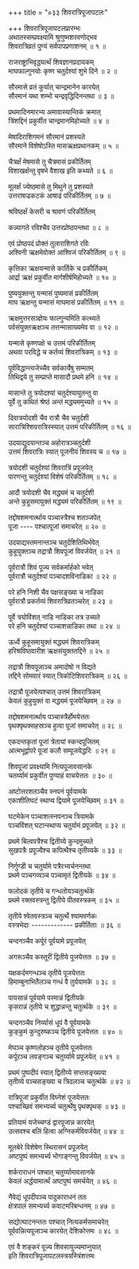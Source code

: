 +++
title = "०३३ शिवरात्रिपूजापटलः"

+++
शिवरात्रिपूजापटलप्रारम्भः    
अथातस्सम्प्रवक्ष्यामि श्रुणुष्मशरवणोद्भव  
शिवरात्रिव्रतं पुण्यं सर्वपापप्रणाशनम् ॥ १ ॥


राजराष्ट्राभिवृद्ध्यर्त्थं शिवज्ञानप्रदायकम्  
माघफाल्गुनयोः कृष्ण चतुर्दश्यां शुभे दिने ॥ २ ॥


सौरमासे व्रतं कुर्यात् चान्द्रमानेन कारयेत्  
सौरमानं यथा शम्भो चन्द्रवृद्धिदिनन्तथा ॥ ३ ॥


प्रथमादिनमारभ्य अमावास्यान्तिकं क्रमात्  
त्रिंशद्दिनं प्रकुर्वीत चान्द्रमानमिहोच्यते ॥ ४ ॥


मेषादिराशिगमनं सौरमानं प्रशस्यते  
सौरमाने विशेषोऽस्ति मासऋक्षप्रथानकम् ॥ ५ ॥


चैत्रर्क्षं मेषमासे तु चैत्रमासं प्रकीर्तितम्  
विशाखर्क्षन्तु वृषभे वैशाख इति कथ्यते ॥ ६ ॥


मूलर्क्षं ज्येष्ठमासे तु मिथुने तु प्रशस्यते  
उत्तराषाढकटकं आषाढं परिकीर्तितम् ॥ ७ ॥


श्रविष्ठर्क्षं केसरी च श्रावणं परिकीर्तितम्  

कन्न्यागते रविश्चैव उत्तरप्रोष्ठपन्तथा ॥ ८ ॥


एवं प्रोष्ठपदं प्रोक्तं तुलाराशिगते रविः  
अश्विनी ऋक्षमेवोक्तं आश्विजं परिकीर्तितम् ॥ ९ ॥


कृत्तिका ऋक्षयन्मासे कार्तिके च प्रकीर्तिकम्  
आर्द्रा ऋक्षं प्रकुर्वीत मार्गशीर्षमिहोच्यते ॥ १० ॥


पुष्ययुक्तन्तु यन्मासं पुष्यमासं प्रकीर्तितम्  
माघ ऋक्षन्तु यन्मासं माघमासं प्रकीर्तितम् ॥ ११ ॥


ऋक्षमुत्तरसञ्ज्ञेयः फाल्गुन्यमिति कत्थ्यते  
पर्वसंयुक्तऋक्षञ्च तत्तन्मासाख्यमेव वा ॥ १२ ॥


यन्मासे कृष्णपक्षे च उत्तमं परिकीर्तितम्  
अथवा परविद्धे च कर्तव्यं शिवरात्रिकम् ॥ १३ ॥


पूर्वविद्धान्त्यजेच्चैव सर्वकार्येषु सम्मतम्  
तिथिद्वये तु सम्प्राप्ते मासादौ प्रथमे हनि ॥ १४ ॥


मासान्ते तु त्रयोदश्यां चतुर्दश्यायुतन्तु वा  
पूर्वे तु कथितं श्रेष्ठं अन्तं मद्ध्यममुच्यते ॥ १५ ॥


दिवात्रयोदशी चैव रात्रौ चैव चतुर्दशी  
सारात्रिश्शिवरात्रिस्स्यात् उत्तमं परिकीर्तितम् ॥ १६ ॥


उदयाद्युदयान्तञ्च अहोरात्रञ्चतुर्दशी  
उत्तमं शिवरात्रिः स्यात् पूजनीयं शिवस्य च ॥ १७ ॥


त्रयोदशी चतुर्दश्यां शिवरात्रिं प्रपूजयेत्  
पारणन्तु चतुर्दश्यां विशेषं परिकीर्तितम् ॥ १८ ॥


आदौ त्रयोदशी चैव मद्ध्यमं च चतुर्दशी  
अन्ते कुहूसमायुक्तं मद्ध्यमं परिकीर्तितम् ॥ १९ ॥


तद्दोषशमनार्त्थाय पञ्चास्त्रैश्च शतञ्जपेत्  
पूजा ---- पश्चात्पूजां समाचरेत् ॥ २० ॥


उदयाद्यस्तमनान्तञ्च चतुर्दशितिथिर्भवेत्  
कुहूयुक्तञ्च तद्रात्रौ शिवपूजां विवर्जयेत् ॥ २१ ॥


पूर्वरात्रौ शिवं पूज्य सर्वकर्मार्हको भवेत्  
पूर्वरात्रौ चतुर्दश्यां पञ्चादशविनाडिका ॥ २२ ॥



परे हनि निशी चैव पक्षसङ्ख्या च नाडिका  
पूर्वरात्रौ प्रकर्तव्यं शिवरात्रिव्रतञ्चरेत् ॥ २३ ॥


पूर्वे त्रयोविंशत् नाडि नाडिका तत्र उच्यते  
परे हनि चतुर्दश्यां पञ्चाशन्नाडिका तथा ॥ २४ ॥


ऊर्ध्वे कुहूसमायुक्तं मद्ध्यमं शिवरात्रिकम्  
हरिश्रविष्ठवारीश ऋक्षसंयुक्ततद्दिने ॥ २५ ॥


तद्रात्रौ शिवपूजाञ्च अमादोषो न विद्यते  
तद्दिने सोमवारं स्यात् त्रिकोटिशिवरात्रिकम् ॥ २६ ॥


तद्रात्रौ पूजयेत्पश्चात् उत्तमं शिवरात्रिकम्  
केवलं कुहुयुक्तं वा मद्ध्यमं पूजयेच्छिवम् ॥ २७ ॥


तद्दोषशमनार्त्थाय पञ्चास्त्रैर्होमयेत्ततः  
पृथक्पृथक्सहस्रञ्च हुत्वा पूजां समाचरेत् ॥ २८ ॥


एकदन्तकृतां पूजां त्रेतायां स्कन्दपूजितम्  
आत्मभूर्द्वापरे पूजां कलौ सम्पूजयेद्धरिः ॥ २९ ॥


शिवपूजां प्रवक्ष्यामि नित्यपूजावसानके  
चतर्य्यामं प्रकुर्वीत पुण्याहं वाचयेत्ततः ॥ ३० ॥


अष्टोत्तरशतञ्चैव स्नपनं पूर्वयामके  
एकाशीतिघटं स्थाप्य द्वियामे पूजयेच्छिवम् ॥ ३१ ॥


घटमेकेन पञ्चाशत्स्नपनञ्च त्रियामके  
पञ्चविंशत् घटान्स्थाप्य चतुर्यामं प्रपूजयेत् ॥ ३२ ॥


प्रथमे बिल्वपत्रैश्च द्वितीय्ये कुन्दमुच्यते  
सुखपत्रैः प्रपूज्यैश्च कपित्थैश्च तृतीय्यके ॥ ३३ ॥


निर्गुण्डी च चतुर्यामे पत्रैरभ्यर्चनन्तथा  
प्रथमे पञ्चगव्यञ्च पञ्चामृतं द्वितीयके ॥ ३४ ॥


फलोदकं तृतीये च गन्धतोयञ्चतुर्त्थके  
प्रथमे रक्तवस्त्रन्तु द्वितीये पीतवस्त्रकम् ॥ ३५ ॥


तृतीये श्वेतवस्त्रञ्च चतुर्त्थे श्यामवर्णकः  
वस्त्रभेदाः ------------- प्रकीर्तिताः ॥ ३६ ॥


चन्दनञ्चैव कर्पूरं पूर्वयामे प्रपूजयेत्  

अगरूञ्चैव कस्तूरीं द्वितीये पूजयेत्ततः ॥ ३७ ॥


यक्षकर्दमगन्धञ्च तृतीये पूजयेत्ततः  
हिमाम्बुनाभितैलञ्च गन्धं वै तुर्ययामके ॥ ३८ ॥


पायसान्नं पूर्वयामे परमान्नं द्वितीयके  
कृसरान्नं तृतीये च शुद्धान्नन्तु चतुर्त्थके ॥ ३९ ॥


चन्दनञ्चैव निर्य्यासं धूपं वै पूर्वयामके  
कुङ्कुमं कुन्दुरुष्कञ्च द्वितीये पूजयेत्ततः ॥ ४० ॥


मेघञ्च कृष्णलोहञ्च तृतीये पूजयेत्ततः  
कर्पूरञ्च लवङ्गञ्च चतुर्य्यामे प्रपूजयेत् ॥ ४१ ॥


प्रथमं पुष्पदीपं स्यात् द्वितीय्ये सप्तसङ्ख्यया  
तृतीय्ये पञ्चसङ्ख्या च त्रिदलञ्च चतुर्त्थके ॥ ४२ ॥


रात्रिपूजां प्रकुर्वीत विघ्नेशं पूजयेत्ततः  
पश्चाच्छिवं समभ्यर्च्य चतुर्त्थेषु पृथक्पृथक् ॥ ४३ ॥


प्रतियामं यजेच्चण्डं द्वारपूजान्न कारयेत्  
उत्सवश्च बलिं हित्वा अग्निकर्मविवर्जयेत् ॥ ४४ ॥


मूलबेरे विशेषेण स्थिरासनं प्रपूजयेत्  
अष्टपुष्पं समभ्यर्च्य भोगाङ्गन्तु विवर्जयेत् ॥ ४५ ॥


शर्कराराधनं पश्चात् चतुर्य्यामावसानके  
केवलं अर्द्धयामार्त्थं अष्टपुष्पं समर्चयेत् ॥ ४६ ॥


नैवेद्यं धूपदीपञ्च पादुकाराधनं ततः  
क्षेत्रपालं समभ्यर्च्य कवाटमरिबन्धनम् ॥ ४७ ॥


सद्योत्घाटनन्ततः पश्चात् नित्यकर्मसमाचरेत्  
पूर्ववन्नित्यपूजाञ्च कारयेत् देशिकोत्तमः ॥ ४८ ॥


एवं वै शङ्करं पूज्य शिवसायुज्यमाप्नुयात्  
इति शिवरात्रिपूजापटलस्त्रयस्त्रिंशत्तमः    
